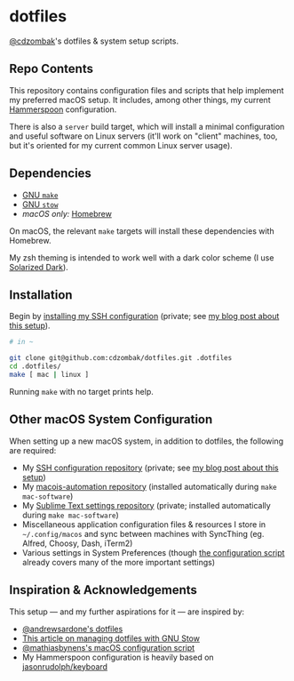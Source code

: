 # dotfiles

[@cdzombak](https://github.com/cdzombak/)'s dotfiles & system setup scripts.

## Repo Contents

This repository contains configuration files and scripts that help implement my preferred macOS setup. It includes, among other things, my current [Hammerspoon](http://www.hammerspoon.org) configuration.

There is also a `server` build target, which will install a minimal configuration and useful software on Linux servers (it'll work on "client" machines, too, but it's oriented for my current common Linux server usage).

## Dependencies

- [GNU `make`](https://www.gnu.org/software/make/)
- [GNU `stow`](https://www.gnu.org/software/stow/)
- _macOS only:_ [Homebrew](https://brew.sh)

On macOS, the relevant `make` targets will install these dependencies with Homebrew.

My zsh theming is intended to work well with a dark color scheme (I use [Solarized Dark](https://github.com/altercation/solarized/tree/master/iterm2-colors-solarized)).

## Installation

Begin by [installing my SSH configuration](https://github.com/cdzombak/sshconfig/blob/master/README.md#installation) (private; see [my blog post about this setup](https://www.dzombak.com/blog/2021/02/Securing-my-personal-SSH-infrastructure-with-Yubikeys.html)).

```bash
# in ~

git clone git@github.com:cdzombak/dotfiles.git .dotfiles
cd .dotfiles/
make [ mac | linux ]
```

Running `make` with no target prints help.

## Other macOS System Configuration

When setting up a new macOS system, in addition to dotfiles, the following are required:

- My [SSH configuration repository](https://github.com/cdzombak/sshconfig) (private; see [my blog post about this setup](https://www.dzombak.com/blog/2021/02/Securing-my-personal-SSH-infrastructure-with-Yubikeys.html))
- My [macois-automation repository](https://github.com/cdzombak/macos-automation) (installed automatically during `make mac-software`)
- My [Sublime Text settings repository](https://github.com/cdzombak/sublime-text-config) (private; installed automatically during `make mac-software`)
- Miscellaneous application configuration files & resources I store in `~/.config/macos` and sync between machines with SyncThing (eg. Alfred, Choosy, Dash, iTerm2)
- Various settings in System Preferences (though [the configuration script](https://github.com/cdzombak/dotfiles/blob/master/mac/configure.sh) already covers many of the more important settings)

## Inspiration & Acknowledgements

This setup — and my further aspirations for it — are inspired by:

- [@andrewsardone's dotfiles](https://github.com/andrewsardone/dotfiles)
- [This article on managing dotfiles with GNU Stow](http://brandon.invergo.net/news/2012-05-26-using-gnu-stow-to-manage-your-dotfiles.html)
- [@mathiasbynens's macOS configuration script](https://github.com/mathiasbynens/dotfiles/blob/master/.macos)
- My Hammerspoon configuration is heavily based on [jasonrudolph/keyboard](https://github.com/jasonrudolph/keyboard)
